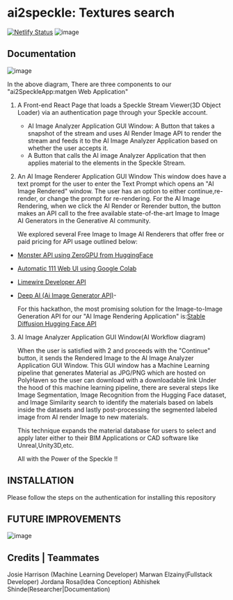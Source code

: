 # ai2speckle: Textures search
[![Netlify Status](https://api.netlify.com/api/v1/badges/cc65ce29-6c3f-4163-8623-296aeb65cc87/deploy-status)](https://app.netlify.com/sites/ai2speckle/deploys)
![image](https://drive.google.com/uc?export=view&id=1WJfsmOxAo_4Xp9vwAxm57CzD5P7SAWsS)

## Documentation

![image](https://drive.google.com/uc?export=view&id=1Fio5xeZT2WQn_UehD37LkC74QGL4vKka)

In the above diagram, There are three components to our "ai2SpeckleApp:matgen Web Application"

1. A Front-end React Page that loads a Speckle Stream Viewer(3D Object Loader) via an authentication page through your Speckle account.
   - AI Image Analyzer Application GUI Window: A Button that takes a snapshot of the stream and uses AI Render Image API to render the stream and feeds it to the AI Image Analyzer Application based on whether the user accepts it.
   - A Button that calls the AI image Analyzer Application that then applies material to the elements in the Speckle Stream.

2. An AI Image Renderer Application GUI Window
   This window does have a text prompt for the user to enter the Text Prompt which opens an "AI Image Rendered" window. The user has an option to either continue,re-render, or change the prompt for re-rendering. 
   For the AI Image Rendering, when we click the AI Render or Rerender button, the button makes an API call to the free available state-of-the-art Image to Image AI Generators in the Generative AI community.
   
   We explored several Free Image to Image AI Renderers that offer free or paid pricing for API usage outlined below: 
- [Monster API using ZeroGPU from HuggingFace](https://developer.monsterapi.ai/reference/post_generate-img2img)
- [Automatic 111 Web UI using Google Colab](https://github.com/AUTOMATIC1111/stable-diffusion-webui)
- [Limewire Developer API](https://developer.limewire.com/image-to-image)
- [Deep AI (Ai Image Generator API)](https://deepai.org/docs)-

  For this hackathon, the most promising solution for the Image-to-Image Generation API for our "AI Image Rendering Application" is:[Stable Diffusion Hugging Face API ](https://huggingface.co/spaces/MykolaL/StableDesign)
  
3. AI Image Analyzer Application GUI Window(AI Workflow diagram)

   When the user is satisfied with 2 and proceeds with the "Continue" button, it sends the Rendered Image to the AI Image Analyzer Application GUI Window.
   This GUI window has a Machine Learning pipeline that generates Material as JPG/PNG which are hosted on PolyHaven so the user can download with a downloadable link
   Under the hood of this machine learning pipeline, there are several steps like Image Segmentation, Image Recognition from the Hugging Face dataset, and Image Similarity search to identify the materials based on labels inside the datasets
   and lastly post-processing the segmented labeled image from AI render Image to new materials.

   This technique expands the material database for users to select and apply later either to their BIM Applications or CAD software like Unreal,Unity3D,etc.

   All with the Power of the Speckle !!

## INSTALLATION 

  Please follow the steps on the authentication for installing this repository
   
## FUTURE IMPROVEMENTS

![image](https://drive.google.com/uc?export=view&id=1mYlxp9jANl7ho2QhP9nc0QpsO52VdFGO)

## Credits | Teammates

Josie Harrison (Machine Learning Developer)
Marwan Elzainy(Fullstack Developer)
Jordana Rosa(Idea Conception)
Abhishek Shinde(Researcher|Documentation)

